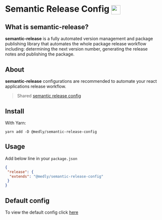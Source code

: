 # Semantic Release Config <img style="vertical-align: middle" height="30" src="https://gblobscdn.gitbook.com/spaces%2F-LGsE7zdvzHI5cG-XV6p%2Favatar.png?alt=media">

## What is semantic-release?

**semantic-release** is a fully automated version management and package publishing library that automates the whole package release workflow including: determining the next version number, generating the release notes and publishing the package.

## About

**semantic-release** configurations are recommended to automate your react applications release workflow.

> Shared [semantic release config](https://semantic-release.gitbook.io/semantic-release/usage/configuration)

## Install

With Yarn:
```shell
yarn add -D @medly/semantic-release-config
```

## Usage

Add below line in your `package.json`

```json
{
 "release": {
  "extends": "@medly/semantic-release-config"
 }
}
```

## Default config

To view the default config click [here](index.json)